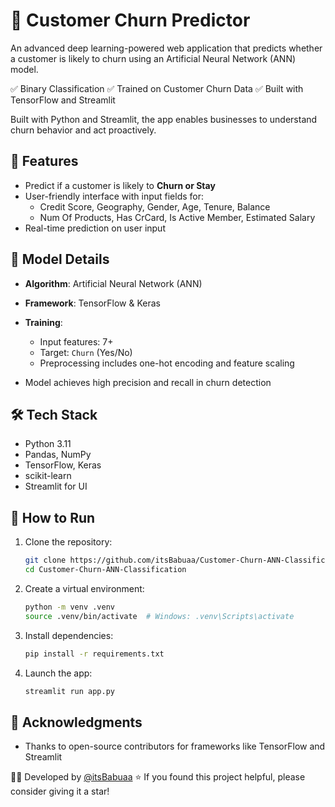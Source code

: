 # 🧠 Customer Churn Predictor

An advanced deep learning-powered web application that predicts whether a customer is likely to churn using an Artificial Neural Network (ANN) model.

✅ Binary Classification
✅ Trained on Customer Churn Data
✅ Built with TensorFlow and Streamlit

Built with Python and Streamlit, the app enables businesses to understand churn behavior and act proactively.


## 🚀 Features

* Predict if a customer is likely to **Churn or Stay**
* User-friendly interface with input fields for:
  * Credit Score,	Geography, Gender,	Age, Tenure, Balance
  * Num Of Products,	Has CrCard,	Is Active Member,	Estimated Salary
* Real-time prediction on user input


<!--
## 🎥 Screen Recording

* [📺 Source Code](https://github.com/itsBabuaa/Customer-Churn-ANN-Classification)
* [📺 Live Demo](https://youtu.be/h7CiaXpHkFI) *(Replace with actual demo link if available)*
-->

## 🧠 Model Details

* **Algorithm**: Artificial Neural Network (ANN)
* **Framework**: TensorFlow & Keras
* **Training**:

  * Input features: 7+
  * Target: `Churn` (Yes/No)
  * Preprocessing includes one-hot encoding and feature scaling
* Model achieves high precision and recall in churn detection


## 🛠️ Tech Stack

* Python 3.11
* Pandas, NumPy
* TensorFlow, Keras
* scikit-learn
* Streamlit for UI


## 🔧 How to Run

1. Clone the repository:

   ```bash
   git clone https://github.com/itsBabuaa/Customer-Churn-ANN-Classification.git
   cd Customer-Churn-ANN-Classification
   ```

2. Create a virtual environment:

   ```bash
   python -m venv .venv
   source .venv/bin/activate  # Windows: .venv\Scripts\activate
   ```

3. Install dependencies:

   ```bash
   pip install -r requirements.txt
   ```

4. Launch the app:

   ```bash
   streamlit run app.py
   ```


## 🙏 Acknowledgments
* Thanks to open-source contributors for frameworks like TensorFlow and Streamlit


👨‍💻 Developed by [@itsBabuaa](https://github.com/itsBabuaa)
⭐ If you found this project helpful, please consider giving it a star!

